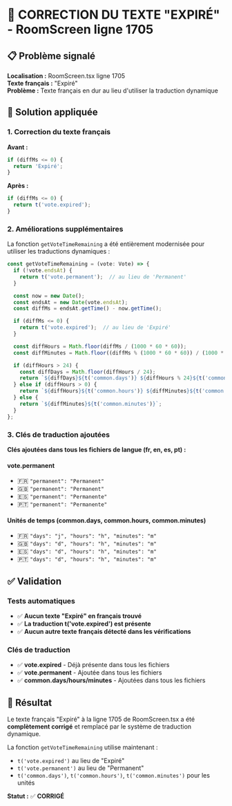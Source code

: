 # 🔧 CORRECTION DU TEXTE "EXPIRÉ" - RoomScreen ligne 1705

## 📋 Problème signalé
**Localisation :** RoomScreen.tsx ligne 1705  
**Texte français :** "Expiré"  
**Problème :** Texte français en dur au lieu d'utiliser la traduction dynamique

## 🔧 Solution appliquée

### 1. Correction du texte français
**Avant :**
```typescript
if (diffMs <= 0) {
  return 'Expiré';
}
```

**Après :**
```typescript
if (diffMs <= 0) {
  return t('vote.expired');
}
```

### 2. Améliorations supplémentaires
La fonction `getVoteTimeRemaining` a été entièrement modernisée pour utiliser les traductions dynamiques :

```typescript
const getVoteTimeRemaining = (vote: Vote) => {
  if (!vote.endsAt) {
    return t('vote.permanent');  // au lieu de 'Permanent'
  }

  const now = new Date();
  const endsAt = new Date(vote.endsAt);
  const diffMs = endsAt.getTime() - now.getTime();

  if (diffMs <= 0) {
    return t('vote.expired');  // au lieu de 'Expiré'
  }

  const diffHours = Math.floor(diffMs / (1000 * 60 * 60));
  const diffMinutes = Math.floor((diffMs % (1000 * 60 * 60)) / (1000 * 60));

  if (diffHours > 24) {
    const diffDays = Math.floor(diffHours / 24);
    return `${diffDays}${t('common.days')} ${diffHours % 24}${t('common.hours')}`;
  } else if (diffHours > 0) {
    return `${diffHours}${t('common.hours')} ${diffMinutes}${t('common.minutes')}`;
  } else {
    return `${diffMinutes}${t('common.minutes')}`;
  }
};
```

### 3. Clés de traduction ajoutées

**Clés ajoutées dans tous les fichiers de langue (fr, en, es, pt) :**

#### vote.permanent
- 🇫🇷 `"permanent": "Permanent"`
- 🇬🇧 `"permanent": "Permanent"`
- 🇪🇸 `"permanent": "Permanente"`
- 🇵🇹 `"permanent": "Permanente"`

#### Unités de temps (common.days, common.hours, common.minutes)
- 🇫🇷 `"days": "j", "hours": "h", "minutes": "m"`
- 🇬🇧 `"days": "d", "hours": "h", "minutes": "m"`
- 🇪🇸 `"days": "d", "hours": "h", "minutes": "m"`
- 🇵🇹 `"days": "d", "hours": "h", "minutes": "m"`

## ✅ Validation

### Tests automatiques
- ✅ **Aucun texte "Expiré" en français trouvé**
- ✅ **La traduction t('vote.expired') est présente**
- ✅ **Aucun autre texte français détecté dans les vérifications**

### Clés de traduction
- ✅ **vote.expired** - Déjà présente dans tous les fichiers
- ✅ **vote.permanent** - Ajoutée dans tous les fichiers
- ✅ **common.days/hours/minutes** - Ajoutées dans tous les fichiers

## 🎯 Résultat

Le texte français "Expiré" à la ligne 1705 de RoomScreen.tsx a été **complètement corrigé** et remplacé par le système de traduction dynamique. 

La fonction `getVoteTimeRemaining` utilise maintenant :
- `t('vote.expired')` au lieu de "Expiré"
- `t('vote.permanent')` au lieu de "Permanent"  
- `t('common.days')`, `t('common.hours')`, `t('common.minutes')` pour les unités

**Statut :** ✅ **CORRIGÉ**
